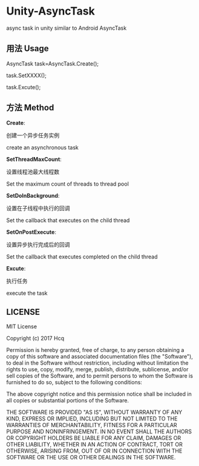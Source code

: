 # Unity-AsyncTask
async task in unity  similar to  Android AsyncTask

## 用法 Usage

AsyncTask task=AsyncTask.Create();

task.SetXXXX();

task.Excute();

## 方法 Method

**Create**:

创建一个异步任务实例

create an asynchronous task

**SetThreadMaxCount**:

设置线程池最大线程数

Set the maximum count of threads to thread pool

**SetDoInBackground**:

设置在子线程中执行的回调

Set the callback that executes on the child thread

**SetOnPostExecute**:

设置异步执行完成后的回调

Set the callback that executes completed on the child thread

**Excute**:

执行任务

execute the task

## LICENSE

MIT License

Copyright (c) 2017 Hcq

Permission is hereby granted, free of charge, to any person obtaining a copy
of this software and associated documentation files (the "Software"), to deal
in the Software without restriction, including without limitation the rights
to use, copy, modify, merge, publish, distribute, sublicense, and/or sell
copies of the Software, and to permit persons to whom the Software is
furnished to do so, subject to the following conditions:

The above copyright notice and this permission notice shall be included in all
copies or substantial portions of the Software.

THE SOFTWARE IS PROVIDED "AS IS", WITHOUT WARRANTY OF ANY KIND, EXPRESS OR
IMPLIED, INCLUDING BUT NOT LIMITED TO THE WARRANTIES OF MERCHANTABILITY,
FITNESS FOR A PARTICULAR PURPOSE AND NONINFRINGEMENT. IN NO EVENT SHALL THE
AUTHORS OR COPYRIGHT HOLDERS BE LIABLE FOR ANY CLAIM, DAMAGES OR OTHER
LIABILITY, WHETHER IN AN ACTION OF CONTRACT, TORT OR OTHERWISE, ARISING FROM,
OUT OF OR IN CONNECTION WITH THE SOFTWARE OR THE USE OR OTHER DEALINGS IN THE
SOFTWARE.
